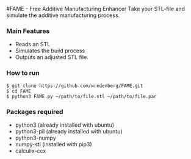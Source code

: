 #FAME - Free Additive Manufacturing Enhancer
Take your STL-file and simulate the additive manufacturing process.
### Main Features
* Reads an STL
* Simulates the build process
* Outputs an adjusted STL file.

### How to run
```
$ git clone https://github.com/wredenberg/FAME.git
$ cd FAME
$ python3 FAME.py ~/path/to/file.stl ~/path/to/file.par
```

### Packages required
* python3 (already installed with ubuntu)
* python3-pil (already installed with ubuntu)
* python3-numpy
* numpy-stl (installed with pip3)
* calculix-ccx
